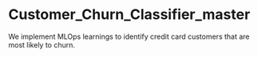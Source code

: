 # Customer_Churn_Classifier_master
We implement MLOps learnings to identify credit card customers that are most likely to churn.
